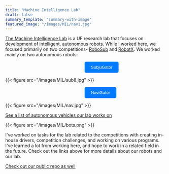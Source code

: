 ```yaml
---
title: "Machine Intelligence Lab"
draft: false
summary_template: "summary-with-image"
featured_image: "/images/MIL/nav1.jpg" 
---
```


<a href="https://mil.ufl.edu/" target="_blank">The Machine Intelligence Lab</a> is a UF research lab that focuses on development of intelligent, autonomous robots. While I worked here, we focused primarily on two competitions- <a href="https://robosub.org/" target="_blank">RoboSub</a> and <a href="https://robotx.org/" target="_blank">RobotX</a>. We worked mainly on two autonomous robots:

<button onclick="window.open('https://subjugator.org/', '_blank');" 
        style="margin-left: 250px; padding: 10px 20px; background-color: #007bff; color: white; border: none; border-radius: 5px; cursor: pointer;">
  SubjuGator
</button>

{{< figure src="/images/MIL/sub8.jpg" >}}

<button onclick="window.open('https://navigatoruf.org/', '_blank');" 
        style="margin-left: 250px; padding: 10px 20px; background-color: #007bff; color: white; border: none; border-radius: 5px; cursor: pointer;">
  NaviGator
</button>

{{< figure src="/images/MIL/nav.jpg" >}}

[See a list of autonomous vehicles our lab works on](https://mil.ufl.edu/vehicles)

{{< figure src="/images/MIL/bots.png" >}}

I've worked on tasks for the lab related to the competitions with creating in-house drivers, competition challenges, and working on various programs. I've learned a lot from working here, and hope to work in a related field in the future. Check out the links above for more details about our robots and our lab.


<a href="https://github.com/uf-mil" target="_blank">Check out our public repo as well</a> 
